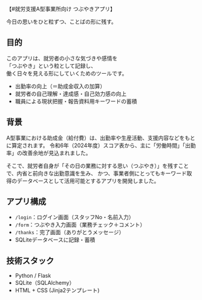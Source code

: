 【#就労支援A型事業所向け つぶやきアプリ】

 今日の思いをひと粒ずつ、ことばの形に残す。

## 目的

このアプリは、就労者の小さな気づきや感情を  
「つぶやき」という粒として記録し、  
働く日々を見える形にしていくためのツールです。

- 出勤率の向上（＝助成金収入の加算）
- 就労者の自己理解・達成感・自己効力感の向上
- 職員による現状把握・報告資料用キーワードの蓄積

## 背景

A型事業における助成金（給付費）は、出勤率や生産活動、支援内容などをもとに算定されます。
令和6年（2024年度）スコア表から、主に「労働時間」「出勤率」の改善余地が見込まれました。

そこで、就労者自身が「その日の業務に対する思い（つぶやき）」を残すことで、内省と前向きな出勤意識を生み、
かつ、事業者側にとってもキーワード取得のデータベースとして活用可能とするアプリを開発しました。

## アプリ構成

- `/login`：ログイン画面（スタッフNo・名前入力）
- `/form`：つぶやき入力画面（業務チェック＋コメント）
- `/thanks`：完了画面（ありがとうメッセージ）
- SQLiteデータベースに記録・蓄積

## 技術スタック

- Python / Flask
- SQLite（SQLAlchemy）
- HTML + CSS (Jinja2テンプレート)

